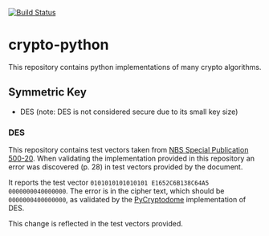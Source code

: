 [![Build Status](https://travis-ci.com/kyle-fredrickson/crypto-python.svg?branch=main)](https://travis-ci.com/github/kyle-fredrickson/crypto-python)

# crypto-python
This repository contains python implementations of many crypto algorithms.

## Symmetric Key
* DES (note: DES is not considered secure due to its small key size)

### DES
This repository contains test vectors taken from [NBS Special Publication 500-20](https://nvlpubs.nist.gov/nistpubs/Legacy/SP/nbsspecialpublication500-20e1977.pdf).
When validating the implementation provided in this repository an error was discovered (p. 28) in test vectors provided by the document.

It reports the test vector `0101010101010101 E1652C6B138C64A5 0000000040000000`. The error is in the cipher text, which should be `0000000400000000`, as validated by the [PyCryptodome](https://github.com/Legrandin/pycryptodome) implementation of DES.

This change is reflected in the test vectors provided.


